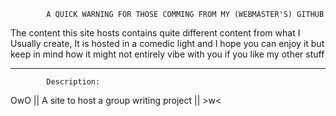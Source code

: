             A QUICK WARNING FOR THOSE COMMING FROM MY (WEBMASTER'S) GITHUB
  The content this site hosts contains quite different content from what I Usually create,
  It is hosted in a comedic light and I hope you can enjoy it but keep in mind how
  it might not entirely vibe with you if you like my other stuff

*********************************************************************************************
            Description:

OwO || A site to host a group writing project || >w<


